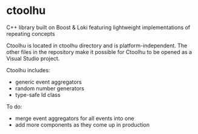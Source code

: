 ctoolhu
=======

C++ library built on Boost &amp; Loki featuring lightweight implementations of repeating concepts

Ctoolhu is located in ctoolhu directory and is platform-independent. The other files in the repository make it possible for Ctoolhu to be opened as a Visual Studio project.

Ctoolhu includes:

- generic event aggregators
- random number generators
- type-safe Id class

To do:

- merge event aggregators for all events into one
- add more components as they come up in production
